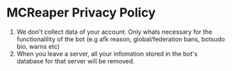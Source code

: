 # MCReaper Privacy Policy
1. We don't collect data of your account. Only whats necessary for the functionalility of the bot (e.g afk reason, global/federation bans, botsudo bio, warns etc)
2. When you leave a server, all your infomation stored in the bot's database for that server will be removed.
